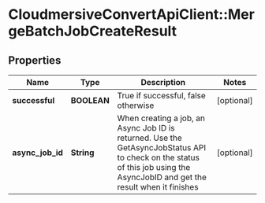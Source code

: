 # CloudmersiveConvertApiClient::MergeBatchJobCreateResult

## Properties
Name | Type | Description | Notes
------------ | ------------- | ------------- | -------------
**successful** | **BOOLEAN** | True if successful, false otherwise | [optional] 
**async_job_id** | **String** | When creating a job, an Async Job ID is returned.  Use the GetAsyncJobStatus API to check on the status of this job using the AsyncJobID and get the result when it finishes | [optional] 


